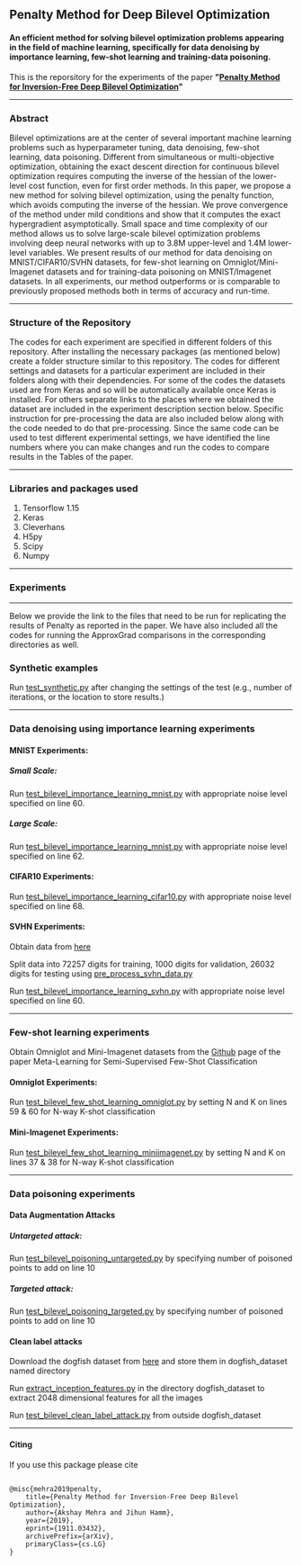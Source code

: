 ## Penalty Method for Deep Bilevel Optimization

#### An efficient method for solving bilevel optimization problems appearing in the field of machine learning, specifically for data denoising by importance learning, few-shot learning and training-data poisoning.

This is the reporsitory for the experiments of the paper <b>"[Penalty Method for Inversion-Free Deep Bilevel Optimization](https://arxiv.org/pdf/1911.03432.pdf)"</b>
<hr>

### Abstract
Bilevel optimizations are at the center of several important machine learning problems such as hyperparameter tuning, data denoising, few-shot learning, data poisoning. Different from simultaneous or multi-objective optimization, obtaining the exact descent direction for continuous bilevel optimization requires computing the inverse of the hessian of the lower-level cost function, even for first order methods. In this paper, we propose a new method for solving bilevel optimization, using the penalty function, which avoids computing the inverse of the hessian. We prove convergence of the method under mild conditions and show that it computes the exact hypergradient asymptotically. Small space and time complexity of our method allows us to solve large-scale bilevel optimization problems involving deep neural networks with up to 3.8M upper-level and 1.4M lower-level variables. We present results of our method for data denoising on MNIST/CIFAR10/SVHN datasets, for few-shot learning on Omniglot/Mini-Imagenet datasets and for training-data poisoning on MNIST/Imagenet datasets. In all experiments, our method outperforms or is comparable to previously proposed methods both in terms of accuracy and run-time.
<hr>

### Structure of the Repository
The codes for each experiment are specified in different folders of this repository. After installing the necessary packages (as mentioned below) create a folder structure similar to this repository. The codes for different settings and datasets for a particular experiment are included in their folders along with their dependencies. For some of the codes the datasets used are from Keras and so will be automatically available once Keras is installed. For others separate links to the places where we obtained the dataset are included in the experiment description section below. Specific instruction for pre-processing the data are also included below along with the code needed to do that pre-processing. Since the same code can be used to test different experimental settings, we have identified the line numbers where you can make changes and run the codes to compare results in the Tables of the paper. 
<hr>

### Libraries and packages used
1. Tensorflow 1.15
2. Keras
3. Cleverhans
4. H5py
5. Scipy
6. Numpy
<hr>

### Experiments
<hr>
Below we provide the link to the files that need to be run for replicating the results of Penalty as reported in the paper. We have also included all the codes for running the ApproxGrad comparisons in the corresponding directories as well. 

### Synthetic examples
Run [test_synthetic.py](applications/synthetic_examples/test_synthetic.py) after changing the settings of the test (e.g., number of iterations, or the location to store results.)
<hr>

### Data denoising using importance learning experiments
#### MNIST Experiments:

##### Small Scale:
Run [test_bilevel_importance_learning_mnist.py](applications/data_denoising/mnist_experiments/small_scale/test_bilevel_importance_learning_mnist.py)  with appropriate noise level specified on line 60.

##### Large Scale:   
Run [test_bilevel_importance_learning_mnist.py](applications/data_denoising/mnist_experiments/large_scale/Penalty/test_bilevel_importance_learning_mnist.py) with appropriate noise level specified on line 62. 

#### CIFAR10 Experiments:	
Run [test_bilevel_importance_learning_cifar10.py](applications/data_denoising/cifar10_experiments/Penalty/test_bilevel_importance_learning_cifar10.py) with appropriate noise level specified on line 68. 

#### SVHN Experiments:
Obtain data from [here](http://ufldl.stanford.edu/housenumbers/)
	
Split data into 72257 digits for training, 1000 digits for validation, 26032 digits for testing using [pre_process_svhn_data.py](applications/data_denoising/svhn_experiments/Penalty/pre_process_svhn_data.py)
	
Run [test_bilevel_importance_learning_svhn.py](applications/data_denoising/svhn_experiments/Penalty/test_bilevel_importance_learning_svhn.py) with appropriate noise level specified on line 60. 
<hr>

### Few-shot learning experiments
Obtain Omniglot and Mini-Imagenet datasets from the [Github](https://github.com/renmengye/few-shot-ssl-public) page of the paper Meta-Learning for Semi-Supervised Few-Shot Classification 

#### Omniglot Experiments:
Run [test_bilevel_few_shot_learning_omniglot.py](applications/few_shot_learning/omniglot_experiments/Penalty/test_bilevel_few_shot_learning_omniglot.py) by setting N and K on lines 59 & 60 for N-way K-shot classification 

#### Mini-Imagenet Experiments:
Run [test_bilevel_few_shot_learning_miniimagenet.py](applications/few_shot_learning/mini-imagenet_experiments/Penalty/test_bilevel_few_shot_learning_miniimagenet.py) by setting N and K on lines 37 & 38 for N-way K-shot classification 
<hr>

### Data poisoning experiments

#### Data Augmentation Attacks

##### Untargeted attack:	
Run [test_bilevel_poisoning_untargeted.py](applications/data_poisoning/data_augmentation_attacks/untargeted_attacks/Penalty/test_bilevel_poisoning_untargeted.py) by specifying number of poisoned points to add on line 10
		
##### Targeted attack:
Run [test_bilevel_poisoning_targeted.py](applications/data_poisoning/data_augmentation_attacks/targeted_attacks/Penalty/test_bilevel_poisoning_targeted.py) by specifying number of poisoned points to add on line 10
	
#### Clean label attacks
Download the dogfish dataset from [here](https://worksheets.codalab.org/bundles/0x550cd344825049bdbb865b887381823c/) and store them in dogfish_dataset named directory

Run [extract_inception_features.py](applications/data_poisoning/clean_label_attacks/extract_inception_features.py) in the directory dogfish_dataset to extract 2048 dimensional features for all the images 

Run [test_bilevel_clean_label_attack.py](applications/data_poisoning/clean_label_attacks/test_bilevel_clean_label_attack.py) from outside dogfish_dataset 
<hr>

#### Citing
If you use this package please cite
<pre>
<code>
@misc{mehra2019penalty,
    title={Penalty Method for Inversion-Free Deep Bilevel Optimization},
    author={Akshay Mehra and Jihun Hamm},
    year={2019},
    eprint={1911.03432},
    archivePrefix={arXiv},
    primaryClass={cs.LG}
}
</code>
</pre>
